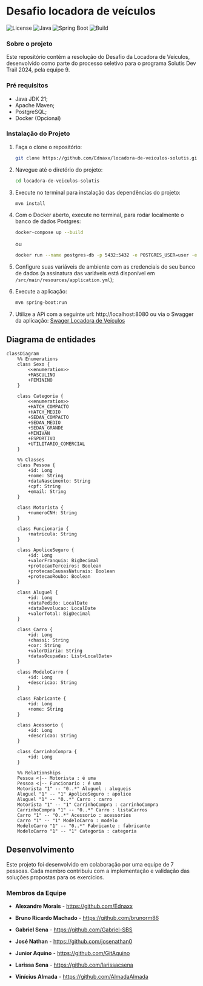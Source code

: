 # Desafio locadora de veículos

![License](https://img.shields.io/github/license/Ednaxx/locadora-de-veiculos-solutis)
![Java](https://img.shields.io/badge/Java-21-orange)
![Spring Boot](https://img.shields.io/badge/Spring%20Boot-3.3.3-green)
![Build](https://img.shields.io/badge/Build-Passing-brightgreen)

### Sobre o projeto

Este repositório contém a resolução do Desafio da Locadora de Veículos,
desenvolvido como parte do processo seletivo para o programa Solutis Dev Trail 2024, pela equipe 9.

### Pré requisitos

- Java JDK 21;
- Apache Maven;
- PostgreSQL;
- Docker (Opcional)

### Instalação do Projeto

1. Faça o clone o repositório:
   ```bash
   git clone https://github.com/Ednaxx/locadora-de-veiculos-solutis.git
   ```
2. Navegue até o diretório do projeto:
   ```bash
   cd locadora-de-veiculos-solutis
   ```
3. Execute no terminal para instalação das dependências do projeto:
   ```bash
   mvn install
   ```
4. Com o Docker aberto, execute no terminal, para rodar localmente o banco de dados Postgres:
   ```bash
   docker-compose up --build
   ```
   ou
   ```bash
   docker run --name postgres-db -p 5432:5432 -e POSTGRES_USER=user -e POSTGRES_PASSWORD=password -e POSTGRES_DB=vehicle-rental -d postgres
      ```
   
5. Configure suas variáveis de ambiente com as credenciais do seu banco de dados
(a assinatura das variáveis está disponível em `/src/main/resources/application.yml`);


6. Execute a aplicação:
   ```bash
   mvn spring-boot:run
   ```

7. Utilize a APi com a seguinte url: http://localhost:8080 
   ou via o Swagger da aplicação: [Swager Locadora de Veículos](http://localhost:8080/swagger-ui/index.html#/)

## Diagrama de entidades

```mermaid
classDiagram
    %% Enumerations
    class Sexo {
        <<enumeration>>
        +MASCULINO
        +FEMININO
    }

    class Categoria {
        <<enumeration>>
        +HATCH_COMPACTO
        +HATCH_MEDIO
        +SEDAN_COMPACTO
        +SEDAN_MEDIO
        +SEDAN_GRANDE
        +MINIVAN
        +ESPORTIVO
        +UTILITARIO_COMERCIAL
    }

    %% Classes
    class Pessoa {
        +id: Long
        +nome: String
        +dataNascimento: String
        +cpf: String
        +email: String
    }

    class Motorista {
        +numeroCNH: String
    }

    class Funcionario {
        +matricula: String
    }

    class ApoliceSeguro {
        +id: Long
        +valorFranquia: BigDecimal
        +protecaoTerceiros: Boolean
        +protecaoCausasNaturais: Boolean
        +protecaoRoubo: Boolean
    }

    class Aluguel {
        +id: Long
        +dataPedido: LocalDate
        +dataDevolucao: LocalDate
        +valorTotal: BigDecimal
    }

    class Carro {
        +id: Long
        +chassi: String
        +cor: String
        +valorDiaria: String
        +datasOcupadas: List<LocalDate>
    }

    class ModeloCarro {
        +id: Long
        +descricao: String
    }

    class Fabricante {
        +id: Long
        +nome: String
    }

    class Acessorio {
        +id: Long
        +descricao: String
    }

    class CarrinhoCompra {
        +id: Long
    }

    %% Relationships
    Pessoa <|-- Motorista : é uma
    Pessoa <|-- Funcionario : é uma
    Motorista "1" -- "0..*" Aluguel : alugueis
    Aluguel "1" -- "1" ApoliceSeguro : apolice
    Aluguel "1" -- "0..*" Carro : carro
    Motorista "1" -- "1" CarrinhoCompra : carrinhoCompra
    CarrinhoCompra "1" -- "0..*" Carro : listaCarros
    Carro "1" -- "0..*" Acessorio : acessorios
    Carro "1" -- "1" ModeloCarro : modelo
    ModeloCarro "1" -- "0..*" Fabricante : fabricante
    ModeloCarro "1" -- "1" Categoria : categoria
```
## Desenvolvimento

Este projeto foi desenvolvido em colaboração por uma equipe de 7 pessoas.
Cada membro contribuiu com a implementação e validação das soluções propostas para os exercícios.

### Membros da Equipe

- **Alexandre Morais** - https://github.com/Ednaxx

- **Bruno Ricardo Machado** - https://github.com/brunorm86

- **Gabriel Sena** - https://github.com/Gabriel-SBS

- **José Nathan** - https://github.com/josenathan0

- **Junior Aquino** - https://github.com/GitAquino

- **Larissa Sena** - https://github.com/larissacsena

- **Vinícius Almada** - https://github.com/AlmadaAlmada
